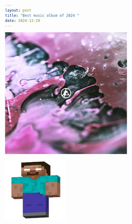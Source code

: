 ```yaml
---
layout: post
title: "Best music album of 2024 "
date: 2024-12-29
---
```


![Cover](assets/images/linkin-park-from-zero.jpg)

<img src="assets/images/profile.jpg" title="profile" height="200" width="200">
